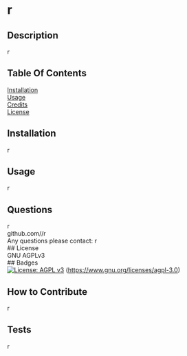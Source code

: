 
  # r

  ## Description <br>
  r

  ## Table Of Contents <br>
  [Installation](#installation) <br>
  [Usage](#usage) <br>
  [Credits](#credits) <br>
  [License](#license)

  ## Installation <br>
  r

  ## Usage <br>
  r

  ## Questions <br>
  r <br>
  github.com//r <br>
  Any questions please contact: r <br> 
    ## License <br>
    GNU AGPLv3 <br>
    ## Badges <br>
    [![License: AGPL v3](https://img.shields.io/badge/License-AGPL_v3-blue.svg)](https://www.gnu.org/licenses/agpl-3.0) (https://www.gnu.org/licenses/agpl-3.0) <br>
    
  ## How to Contribute <br>
  r

  ## Tests <br>
  r 